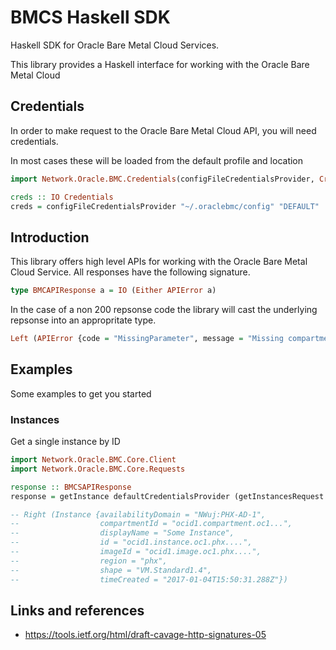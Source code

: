 # BMCS Haskell SDK

Haskell SDK for Oracle Bare Metal Cloud Services.

This library provides a Haskell interface for working with the Oracle Bare Metal Cloud

## Credentials

In order to make request to the Oracle Bare Metal Cloud API, you will need credentials.

In most cases these will be loaded from the default profile and location

```haskell
import Network.Oracle.BMC.Credentials(configFileCredentialsProvider, Credentials)

creds :: IO Credentials
creds = configFileCredentialsProvider "~/.oraclebmc/config" "DEFAULT"
```

## Introduction

This library offers high level APIs for working with the Oracle Bare Metal Cloud Service. All responses
have the following signature. 

```haskell
type BMCAPIResponse a = IO (Either APIError a)
```

In the case of a non 200 repsonse code the library will cast the underlying
repsonse into an appropritate type.

```haskell
Left (APIError {code = "MissingParameter", message = "Missing compartmentId"})
```

## Examples

Some examples to get you started

### Instances

Get a single instance by ID

```haskell
import Network.Oracle.BMC.Core.Client
import Network.Oracle.BMC.Core.Requests

response :: BMCSAPIResponse
response = getInstance defaultCredentialsProvider (getInstancesRequest "ocid...")

-- Right (Instance {availabilityDomain = "NWuj:PHX-AD-1", 
--                  compartmentId = "ocid1.compartment.oc1...", 
--                  displayName = "Some Instance", 
--                  id = "ocid1.instance.oc1.phx....", 
--                  imageId = "ocid1.image.oc1.phx....", 
--                  region = "phx", 
--                  shape = "VM.Standard1.4", 
--                  timeCreated = "2017-01-04T15:50:31.288Z"})
```

## Links and references

* https://tools.ietf.org/html/draft-cavage-http-signatures-05

